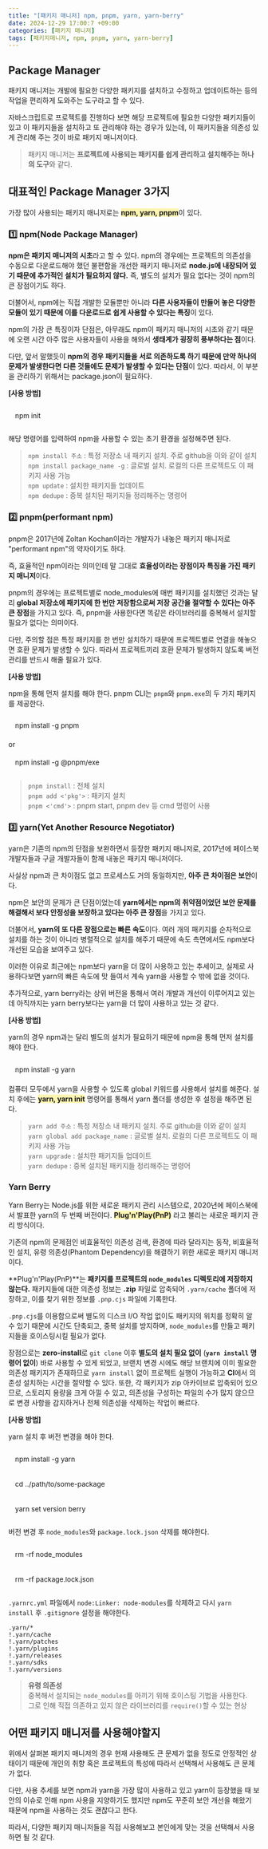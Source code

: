 ```yaml
---
title: "[패키지 매니저] npm, pnpm, yarn, yarn-berry"
date: 2024-12-29 17:00:7 +09:00
categories: [패키지 매니저]
tags: [패키지매니저, npm, pnpm, yarn, yarn-berry]
---
```

## **Package Manager**

패키지 매니저는 개발에 필요한 다양한 패키지를 설치하고 수정하고 업데이트하는 등의 작업을 편리하게 도와주는 도구라고 할 수 있다.

자바스크립트로 프로젝트를 진행하다 보면 해당 프로젝트에 필요한 다양한 패키지들이 있고 이 패키지들을 설치하고 또 관리해야 하는 경우가 있는데, 이 패키지들을 의존성 있게 관리해 주는 것이 바로 패키지 매니저이다.

> 패키지 매니저는 **프로젝트에 사용되는 패키지를 쉽게 관리하고 설치해주는 하나의 도구**와 같다.

## **대표적인 Package Manager 3가지**

가장 많이 사용되는 패키지 매니저로는 <span style="background-color: #fff5b1; font-weight: 700;">npm, yarn, pnpm</span>이 있다.

### **1️⃣ npm(Node Package Manager)**

**npm은 패키지 매니저의 시초**라고 할 수 있다. npm의 경우에는 프로젝트의 의존성을 수동으로 다운로드해야 했던 불편함을 개선한 패키지 매니저로 **node.js에 내장되어 있기 때문에 추가적인 설치가 필요하지 않다.** 즉, 별도의 설치가 필요 없다는 것이 npm의 큰 장점이기도 하다.

더불어서, npm에는 직접 개발한 모듈뿐만 아니라 **다른 사용자들이 만들어 놓은 다양한 모듈이 있기 때문에 이를 다운로드로 쉽게 사용할 수 있다는 특징**이 있다.

npm의 가장 큰 특징이자 단점은, 아무래도 npm이 패키지 매니저의 시초와 같기 때문에 오랜 시간 아주 많은 사용자들이 사용을 해와서 **생태계가 굉장히 풍부하다는 점**이다.

다만, 앞서 말했듯이 **npm의 경우 패키지들을 서로 의존하도록 하기 때문에 만약 하나의 문제가 발생한다면 다른 것들에도 문제가 발생할 수 있다는 단점**이 있다. 따라서, 이 부분을 관리하기 위해서는 package.json이 필요하다.

**[사용 방법]**
<!-- 코드 블럭 width 100% -->
<div style="width:100%; font-size: .85rem; padding: 1em; word-break: break-word; border-radius: 4px; background-color: var(--inline-code-bg); color: var(--highlighter-rouge-color); margin: 0.5em 0px; font-family: var(--bs-font-monospace);">npm init</div>

해당 명령어를 입력하여 npm을 사용할 수 있는 초기 환경을 설정해주면 된다.

> ```npm install 주소``` : 특정 저장소 내 패키지 설치. 주로 github을 이와 같이 설치<br/>
> ```npm install package_name -g``` : 글로벌 설치. 로컬의 다른 프로젝트도 이 패키지 사용 가능<br/>
> ```npm update``` : 설치한 패키지들 업데이트<br/>
> ```npm dedupe``` : 중복 설치된 패키지들 정리해주는 명령어<br/>

### **2️⃣ pnpm(performant npm)**

pnpm은 2017년에 Zoltan Kochan이라는 개발자가 내놓은 패키지 매니저로 "performant npm"의 약자이기도 하다.

즉, 효율적인 npm이라는 의미인데 말 그대로 **효율성이라는 장점이자 특징을 가진 패키지 매니저**이다.

pnpm의 경우에는 프로젝트별로 node_modules에 매번 패키지를 설치했던 것과는 달리 **global 저장소에 패키지에 한 번만 저장함으로써 저장 공간을 절약할 수 있다는 아주 큰 장점**을 가지고 있다. 즉, pnpm을 사용한다면 똑같은 라이브러리를 중복해서 설치할 필요가 없다는 의미이다.

다만, 주의할 점은 특정 패키지를 한 번만 설치하기 때문에 프로젝트별로 연결을 해놓으면 호환 문제가 발생할 수 있다. 따라서 프로젝트끼리 호환 문제가 발생하지 않도록 버전 관리를 반드시 해줄 필요가 있다.

**[사용 방법]**

npm을 통해 먼저 설치를 해야 한다. pnpm CLI는 ```pnpm```와 ```pnpm.exe```의 두 가지 패키지를 제공한다.
<!-- 코드 블럭 width 100% -->
<div style="width:100%; font-size: .85rem; padding: 1em; word-break: break-word; border-radius: 4px; background-color: var(--inline-code-bg); color: var(--highlighter-rouge-color); margin: 0.5em 0px; font-family: var(--bs-font-monospace);">npm install -g pnpm</div>
or
<!-- 코드 블럭 width 100% -->
<div style="width:100%; font-size: .85rem; padding: 1em; word-break: break-word; border-radius: 4px; background-color: var(--inline-code-bg); color: var(--highlighter-rouge-color); margin: 0.5em 0px; font-family: var(--bs-font-monospace);">npm install -g @pnpm/exe</div>

> ```pnpm install``` : 전체 설치<br/>
> ```pnpm add <'pkg'>``` : 패키지 설치<br/>
> ```pnpm <'cmd'>``` : pnpm start, pnpm dev 등 cmd 명령어 사용

### **3️⃣ yarn(Yet Another Resource Negotiator)**

yarn은 기존의 npm의 단점을 보완하면서 등장한 패키지 매니저로, 2017년에 페이스북 개발자들과 구글 개발자들이 함께 내놓은 패키지 매니저이다.

사실상 npm과 큰 차이점도 없고 프로세스도 거의 동일하지만, **아주 큰 차이점은 보안**이다.

npm은 보안의 문제가 큰 단점이었는데 **yarn에서는 npm의 취약점이었던 보안 문제를 해결해서 보다 안정성을 보장하고 있다는 아주 큰 장점**을 가지고 있다.

더불어서, **yarn의 또 다른 장점으로는 빠른 속도**이다. 여러 개의 패키지를 순차적으로 설치를 하는 것이 아니라 병렬적으로 설치를 해주기 때문에 속도 측면에서도 npm보다 개선된 모습을 보여주고 있다.

이러한 이유로 최근에는 npm보다 yarn을 더 많이 사용하고 있는 추세이고, 실제로 사용하다보면 yarn의 빠른 속도에 맛 들여서 계속 yarn을 사용할 수 밖에 없을 것이다.

추가적으로, yarn berry라는 상위 버전을 통해서 여러 개발과 개선이 이루어지고 있는데 아직까지는 yarn berry보다는 yarn을 더 많이 사용하고 있는 것 같다.

**[사용 방법]**

yarn의 경우 npm과는 달리 별도의 설치가 필요하기 때문에 npm을 통해 먼저 설치를 해야 한다.
<!-- 코드 블럭 width 100% -->
<div style="width:100%; font-size: .85rem; padding: 1em; word-break: break-word; border-radius: 4px; background-color: var(--inline-code-bg); color: var(--highlighter-rouge-color); margin: 0.5em 0px; font-family: var(--bs-font-monospace);">npm install -g yarn</div>
컴퓨터 모두에서 yarn을 사용할 수 있도록 global 키워드를 사용해서 설치를 해준다. 설치 후에는 <span style="background-color:#fff5b1; font-weight: 700;">yarn, yarn init</span> 명령어를 통해서 yarn 폴더를 생성한 후 설정을 해주면 된다.

> ```yarn add 주소``` : 특정 저장소 내 패키지 설치. 주로 github을 이와 같이 설치<br/>
> ```yarn global add package_name``` : 글로벌 설치. 로컬의 다른 프로젝트도 이 패키지 사용 가능<br/>
> ```yarn upgrade``` : 설치한 패키지들 업데이트<br/>
> ```yarn dedupe``` : 중복 설치된 패키지들 정리해주는 명령어

### **Yarn Berry**

Yarn Berry는 Node.js를 위한 새로운 패키지 관리 시스템으로, 2020년에 페이스북에서 발표한 yarn의 두 번째 버전이다. <span style="background-color:#fff5b1; font-weight:700;">Plug'n'Play(PnP)</span> 라고 불리는 새로운 패키지 관리 방식이다.

기존의 npm의 문제점인 비효율적인 의존성 검색, 환경에 따라 달라지는 동작, 비효율적인 설치, 유령 의존성(Phantom Dependency)을 해결하기 위한 새로운 패키지 매니저이다.

**Plug'n'Play(PnP)**는 **패키지를 프로젝트의 ```node_modules``` 디렉토리에 저장하지 않는다.** 패키지들에 대한 의존성 정보는 **.zip** 파일로 압축되어 ```.yarn/cache``` 폴더에 저장하고, 이를 찾기 위한 정보를 ```.pnp.cjs``` 파일에 기록한다.

```.pnp.cjs```를 이용함으로써 별도의 디스크 I/O 작업 없이도 패키지의 위치를 정확히 알 수 있기 때문에 시간도 단축되고, 중복 설치를 방지하며, ```node_modules```를 만들고 패키지들을 호이스팅시킬 필요가 없다.

장점으로는 **zero-install**로 ```git clone``` 이후 **별도의 설치 필요 없이** (**```yarn install``` 명령어 없이**) 바로 사용할 수 있게 되었고, 브랜치 변경 시에도 해당 브랜치에 이미 필요한 의존성 패키지가 존재하므로 ```yarn install``` 없이 프로젝트 실행이 가능하고 **CI**에서 의존성 설치하는 시간을 절약할 수 있다. 또한, 각 패키지가 zip 아카이브로 압축되어 있으므로, 스토리지 용량을 크게 아낄 수 있고, 의존성을 구성하는 파일의 수가 많지 않으므로 변경 사항을 감지하거나 전체 의존성을 삭제하는 작업이 빠르다.

**[사용 방법]**

yarn 설치 후 버전 변경을 해야 한다.
<div style="width:100%; font-size: .85rem; padding: 1em; word-break: break-word; border-radius: 4px; background-color: var(--inline-code-bg); color: var(--highlighter-rouge-color); margin: 0.5em 0px; font-family: var(--bs-font-monospace);">npm install -g yarn</div>
<div style="width:100%; font-size: .85rem; padding: 1em; word-break: break-word; border-radius: 4px; background-color: var(--inline-code-bg); color: var(--highlighter-rouge-color); margin: 0.5em 0px; font-family: var(--bs-font-monospace);">cd ../path/to/some-package</div>
<div style="width:100%; font-size: .85rem; padding: 1em; word-break: break-word; border-radius: 4px; background-color: var(--inline-code-bg); color: var(--highlighter-rouge-color); margin: 0.5em 0px; font-family: var(--bs-font-monospace);">yarn set version berry</div>

버전 변경 후 ```node_modules```와 ```package.lock.json``` 삭제를 해야한다.
<div style="width:100%; font-size: .85rem; padding: 1em; word-break: break-word; border-radius: 4px; background-color: var(--inline-code-bg); color: var(--highlighter-rouge-color); margin: 0.5em 0px; font-family: var(--bs-font-monospace);">rm -rf node_modules</div>
<div style="width:100%; font-size: .85rem; padding: 1em; word-break: break-word; border-radius: 4px; background-color: var(--inline-code-bg); color: var(--highlighter-rouge-color); margin: 0.5em 0px; font-family: var(--bs-font-monospace);">rm -rf package.lock.json</div>

```.yarnrc.yml``` 파일에서 ```node:Linker: node-modules```를 삭제하고 다시 ```yarn install``` 후 ```.gitignore``` 설정을 해야한다.

```text
.yarn/*
!.yarn/cache
!.yarn/patches
!.yarn/plugins
!.yarn/releases
!.yarn/sdks
!.yarn/versions
```

> **유령 의존성**<br/>
> 중복해서 설치되는 ```node_modules```를 아끼기 위해 호이스팅 기법을 사용한다.<br/>
> 그로 인해 직접 의존하고 있지 않은 라이브러리를 ``require()``할 수 있는 현상

## **어떤 패키지 매니저를 사용해야할지**

위에서 살펴본 패키지 매니저의 경우 현재 사용해도 큰 문제가 없을 정도로 안정적인 상태이기 때문에 개인의 취향 혹은 프로젝트의 특성에 따라서 선택해서 사용해도 큰 문제가 없다.

다만, 사용 추세를 보면 npm과 yarn을 가장 많이 사용하고 있고 yarn이 등장했을 때 보안의 이슈로 인해 npm 사용을 지양하기도 했지만 npm도 꾸준히 보안 개선을 해왔기 때문에 npm을 사용하는 것도 괜찮다고 한다.

따라서, 다양한 패키지 매니저들을 직접 사용해보고 본인에게 맞는 것을 선택해서 사용하면 될 것 같다.
